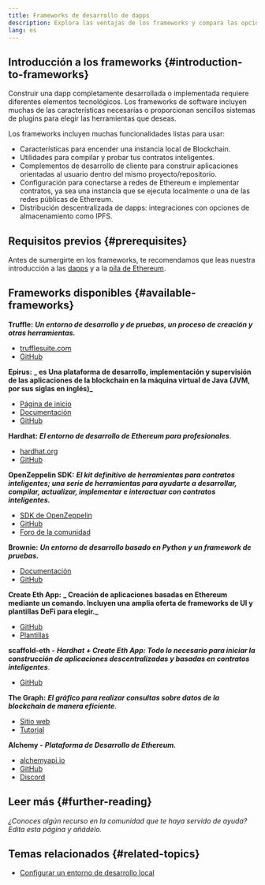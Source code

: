 ```yaml
---
title: Frameworks de desarrollo de dapps
description: Explora las ventajas de los frameworks y compara las opciones disponibles.
lang: es
---
```


## Introducción a los frameworks {#introduction-to-frameworks}

Construir una dapp completamente desarrollada o implementada requiere diferentes elementos tecnológicos. Los frameworks de software incluyen muchas de las características necesarias o proporcionan sencillos sistemas de plugins para elegir las herramientas que deseas.

Los frameworks incluyen muchas funcionalidades listas para usar:

- Características para encender una instancia local de Blockchain.
- Utilidades para compilar y probar tus contratos inteligentes.
- Complementos de desarrollo de cliente para construir aplicaciones orientadas al usuario dentro del mismo proyecto/repositorio.
- Configuración para conectarse a redes de Ethereum e implementar contratos, ya sea una instancia que se ejecuta localmente o una de las redes públicas de Ethereum.
- Distribución descentralizada de dapps: integraciones con opciones de almacenamiento como IPFS.

## Requisitos previos {#prerequisites}

Antes de sumergirte en los frameworks, te recomendamos que leas nuestra introducción a las [dapps](/developers/docs/dapps/) y a la [pila de Ethereum](/developers/docs/ethereum-stack/).

## Frameworks disponibles {#available-frameworks}

**Truffle:** **_Un entorno de desarrollo y de pruebas, un proceso de creación y otras herramientas._**

- [trufflesuite.com](https://www.trufflesuite.com/)
- [GitHub](https://github.com/trufflesuite/truffle)

**Epirus:** **_ es Una plataforma de desarrollo, implementación y supervisión de las aplicaciones de la blockchain en la máquina virtual de Java (JVM, por sus siglas en inglés)_**

- [Página de inicio](https://www.web3labs.com/epirus)
- [Documentación](https://docs.epirus.io)
- [GitHub](https://github.com/epirus-io/epirus-cli)

**Hardhat:** **_El entorno de desarrollo de Ethereum para profesionales_**.

- [hardhat.org](https://hardhat.org)
- [GitHub](https://github.com/nomiclabs/hardhat)

**OpenZeppelin SDK:** **_El kit definitivo de herramientas para contratos inteligentes; una serie de herramientas para ayudarte a desarrollar, compilar, actualizar, implementar e interactuar con contratos inteligentes._**

- [SDK de OpenZeppelin](https://openzeppelin.com/sdk/)
- [GitHub](https://github.com/OpenZeppelin/openzeppelin-sdk)
- [Foro de la comunidad](https://forum.openzeppelin.com/c/support/17)

**Brownie:** **_Un entorno de desarrollo basado en Python y un framework de pruebas._**

- [Documentación](https://eth-brownie.readthedocs.io/en/latest/)
- [GitHub](https://github.com/eth-brownie/brownie)

**Create Eth App:** **_ Creación de aplicaciones basadas en Ethereum mediante un comando. Incluyen una amplia oferta de frameworks de UI y plantillas DeFi para elegir._**

- [GitHub](https://github.com/paulrberg/create-eth-app)
- [Plantillas](https://github.com/PaulRBerg/create-eth-app/tree/develop/templates)

**scaffold-eth -** **_Hardhat + Create Eth App: Todo lo necesario para iniciar la construcción de aplicaciones descentralizadas y basadas en contratos inteligentes_**.

- [GitHub](https://github.com/austintgriffith/scaffold-eth)

**The Graph:** **_El gráfico para realizar consultas sobre datos de la blockchain de manera eficiente_**.

- [Sitio web](https://thegraph.com/)
- [Tutorial](/developers/tutorials/the-graph-fixing-web3-data-querying/)

**Alchemy -** **_Plataforma de Desarrollo de Ethereum._**

- [alchemyapi.io](https://alchemyapi.io/)
- [GitHub](https://github.com/alchemyplatform)
- [Discord](https://discord.gg/kwqVnrA)

## Leer más {#further-reading}

_¿Conoces algún recurso en la comunidad que te haya servido de ayuda? Edita esta página y añádelo._

## Temas relacionados {#related-topics}

- [Configurar un entorno de desarrollo local](/developers/local-environment/)
